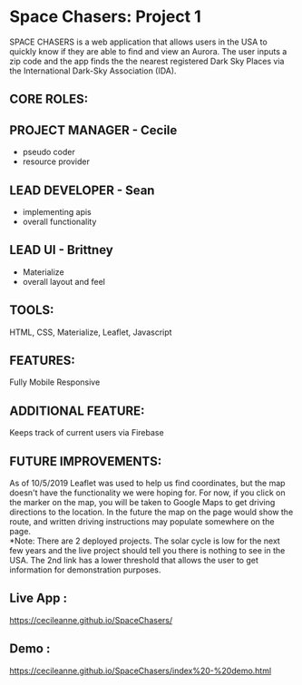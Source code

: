 # Space Chasers: Project 1

 SPACE CHASERS is a web application that allows users in the USA to quickly know if they are able to find and view an Aurora. The user inputs a zip code and the app finds the the nearest registered Dark Sky Places via the International Dark-Sky Association (IDA).

## CORE ROLES:
## PROJECT MANAGER - Cecile
- pseudo coder
- resource provider
## LEAD DEVELOPER - Sean
- implementing apis
- overall functionality
## LEAD UI - Brittney
- Materialize
- overall layout and feel

## TOOLS:
HTML, CSS, Materialize, Leaflet, Javascript

## FEATURES: 
Fully Mobile Responsive

## ADDITIONAL FEATURE: 
Keeps track of current users via Firebase

## FUTURE IMPROVEMENTS: 
As of 10/5/2019 Leaflet was used to help us find coordinates, but the map doesn't have the functionality we were hoping for. For now, if you click on the marker on the map, you will be taken to Google Maps to get driving directions to the location. In the future the map on the page would show the route, and written driving instructions may populate somewhere on the page.
<br>
*Note: There are 2 deployed projects. The solar cycle is low for the next few years and the live project should tell you there is nothing to see in the USA. The 2nd link has a lower threshold that allows the user to get information for demonstration purposes.

## Live App :

https://cecileanne.github.io/SpaceChasers/ 

## Demo :

https://cecileanne.github.io/SpaceChasers/index%20-%20demo.html 

